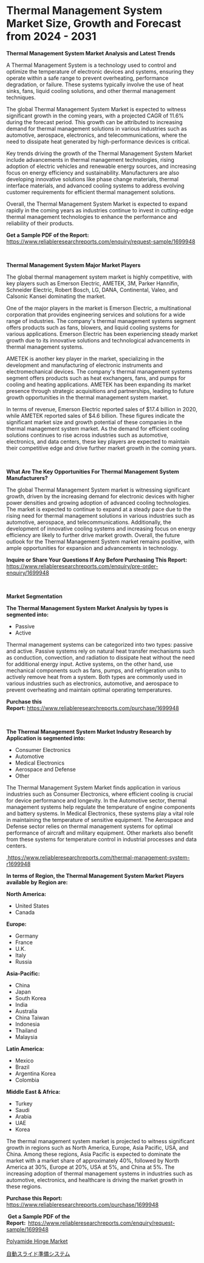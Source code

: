 <p><h1>Thermal Management System Market Size, Growth and Forecast from 2024 - 2031</h1></p><p><strong>Thermal Management System Market Analysis and Latest Trends</strong></p>
<p><p>A Thermal Management System is a technology used to control and optimize the temperature of electronic devices and systems, ensuring they operate within a safe range to prevent overheating, performance degradation, or failure. These systems typically involve the use of heat sinks, fans, liquid cooling solutions, and other thermal management techniques.</p><p>The global Thermal Management System Market is expected to witness significant growth in the coming years, with a projected CAGR of 11.6% during the forecast period. This growth can be attributed to increasing demand for thermal management solutions in various industries such as automotive, aerospace, electronics, and telecommunications, where the need to dissipate heat generated by high-performance devices is critical.</p><p>Key trends driving the growth of the Thermal Management System Market include advancements in thermal management technologies, rising adoption of electric vehicles and renewable energy sources, and increasing focus on energy efficiency and sustainability. Manufacturers are also developing innovative solutions like phase change materials, thermal interface materials, and advanced cooling systems to address evolving customer requirements for efficient thermal management solutions.</p><p>Overall, the Thermal Management System Market is expected to expand rapidly in the coming years as industries continue to invest in cutting-edge thermal management technologies to enhance the performance and reliability of their products.</p></p>
<p><strong>Get a Sample PDF of the Report:&nbsp;</strong> <a href="https://www.reliableresearchreports.com/enquiry/request-sample/1699948">https://www.reliableresearchreports.com/enquiry/request-sample/1699948</a></p>
<p>&nbsp;</p>
<p><strong>Thermal Management System Major Market Players</strong></p>
<p><p>The global thermal management system market is highly competitive, with key players such as Emerson Electric, AMETEK, 3M, Parker Hannifin, Schneider Electric, Robert Bosch, LG, DANA, Continental, Valeo, and Calsonic Kansei dominating the market. </p><p>One of the major players in the market is Emerson Electric, a multinational corporation that provides engineering services and solutions for a wide range of industries. The company's thermal management systems segment offers products such as fans, blowers, and liquid cooling systems for various applications. Emerson Electric has been experiencing steady market growth due to its innovative solutions and technological advancements in thermal management systems.</p><p>AMETEK is another key player in the market, specializing in the development and manufacturing of electronic instruments and electromechanical devices. The company's thermal management systems segment offers products such as heat exchangers, fans, and pumps for cooling and heating applications. AMETEK has been expanding its market presence through strategic acquisitions and partnerships, leading to future growth opportunities in the thermal management system market.</p><p>In terms of revenue, Emerson Electric reported sales of $17.4 billion in 2020, while AMETEK reported sales of $4.6 billion. These figures indicate the significant market size and growth potential of these companies in the thermal management system market. As the demand for efficient cooling solutions continues to rise across industries such as automotive, electronics, and data centers, these key players are expected to maintain their competitive edge and drive further market growth in the coming years.</p></p>
<p>&nbsp;</p>
<p><strong>What Are The Key Opportunities For Thermal Management System Manufacturers?</strong></p>
<p><p>The global Thermal Management System market is witnessing significant growth, driven by the increasing demand for electronic devices with higher power densities and growing adoption of advanced cooling technologies. The market is expected to continue to expand at a steady pace due to the rising need for thermal management solutions in various industries such as automotive, aerospace, and telecommunications. Additionally, the development of innovative cooling systems and increasing focus on energy efficiency are likely to further drive market growth. Overall, the future outlook for the Thermal Management System market remains positive, with ample opportunities for expansion and advancements in technology.</p></p>
<p><strong>Inquire or Share Your Questions If Any Before Purchasing This Report:</strong> <a href="https://www.reliableresearchreports.com/enquiry/pre-order-enquiry/1699948">https://www.reliableresearchreports.com/enquiry/pre-order-enquiry/1699948</a></p>
<p>&nbsp;</p>
<p><strong>Market Segmentation</strong></p>
<p><strong>The Thermal Management System Market Analysis by types is segmented into:</strong></p>
<p><ul><li>Passive</li><li>Active</li></ul></p>
<p><p>Thermal management systems can be categorized into two types: passive and active. Passive systems rely on natural heat transfer mechanisms such as conduction, convection, and radiation to dissipate heat without the need for additional energy input. Active systems, on the other hand, use mechanical components such as fans, pumps, and refrigeration units to actively remove heat from a system. Both types are commonly used in various industries such as electronics, automotive, and aerospace to prevent overheating and maintain optimal operating temperatures.</p></p>
<p><strong>Purchase this Report:&nbsp;</strong><a href="https://www.reliableresearchreports.com/purchase/1699948">https://www.reliableresearchreports.com/purchase/1699948</a></p>
<p>&nbsp;</p>
<p><strong>The Thermal Management System Market Industry Research by Application is segmented into:</strong></p>
<p><ul><li>Consumer Electronics</li><li>Automotive</li><li>Medical Electronics</li><li>Aerospace and Defense</li><li>Other</li></ul></p>
<p><p>The Thermal Management System Market finds application in various industries such as Consumer Electronics, where efficient cooling is crucial for device performance and longevity. In the Automotive sector, thermal management systems help regulate the temperature of engine components and battery systems. In Medical Electronics, these systems play a vital role in maintaining the temperature of sensitive equipment. The Aerospace and Defense sector relies on thermal management systems for optimal performance of aircraft and military equipment. Other markets also benefit from these systems for temperature control in industrial processes and data centers.</p></p>
<p><a href="https://www.reliableresearchreports.com/thermal-management-system-r1699948">&nbsp;https://www.reliableresearchreports.com/thermal-management-system-r1699948</a></p>
<p><strong>In terms of Region, the Thermal Management System Market Players available by Region are:</strong></p>
<p>
    <p> <strong> North America: </strong>
        <ul>
            <li>United States</li>
            <li>Canada</li>
        </ul>
        </p> 
    <p> <strong> Europe: </strong>
        <ul>
            <li>Germany</li>
            <li>France</li>
            <li>U.K.</li>
            <li>Italy</li>
            <li>Russia</li>
        </ul>
        </p> 
    <p> <strong> Asia-Pacific: </strong>
        <ul>
            <li>China</li>
            <li>Japan</li>
            <li>South Korea</li>
            <li>India</li>
            <li>Australia</li>
            <li>China Taiwan</li>
            <li>Indonesia</li>
            <li>Thailand</li>
            <li>Malaysia</li>
        </ul>
        </p> 
    <p> <strong> Latin America: </strong>
        <ul>
            <li>Mexico</li>
            <li>Brazil</li>
            <li>Argentina Korea</li>
            <li>Colombia</li>
        </ul>
        </p> 
    <p> <strong> Middle East & Africa: </strong>
        <ul>
            <li>Turkey</li>
            <li>Saudi</li>
            <li>Arabia</li>
            <li>UAE</li>
            <li>Korea</li>
        </ul>
    </p>
    </p>
<p><p>The thermal management system market is projected to witness significant growth in regions such as North America, Europe, Asia Pacific, USA, and China. Among these regions, Asia Pacific is expected to dominate the market with a market share of approximately 40%, followed by North America at 30%, Europe at 20%, USA at 5%, and China at 5%. The increasing adoption of thermal management systems in industries such as automotive, electronics, and healthcare is driving the market growth in these regions.</p></p>
<p><strong>Purchase this Report: </strong><a href="https://www.reliableresearchreports.com/purchase/1699948">https://www.reliableresearchreports.com/purchase/1699948</a></p>
<p>&nbsp;<strong>Get a Sample PDF of the Report:&nbsp;&nbsp;</strong><a href="https://www.reliableresearchreports.com/enquiry/request-sample/1699948">https://www.reliableresearchreports.com/enquiry/request-sample/1699948</a></p>
<p><strong></strong></p>
<p><p><a href="https://github.com/lbird53714/Market-Research-Report-List-4/blob/main/polyamide-hinge-market.md">Polyamide Hinge Market</a></p><p><a href="https://medium.com/@lorrainethompson10/%E8%87%AA%E5%8B%95%E3%82%B9%E3%83%A9%E3%82%A4%E3%83%89%E6%BA%96%E5%82%99%E3%82%B7%E3%82%B9%E3%83%86%E3%83%A0%E3%81%AE%E5%B8%82%E5%A0%B4%E8%AA%BF%E6%9F%BB%E3%83%AC%E3%83%9D%E3%83%BC%E3%83%88-%E3%81%9D%E3%81%AE%E6%AD%B4%E5%8F%B2-%E3%81%8A%E3%82%88%E3%81%B32024%E5%B9%B4%E3%81%8B%E3%82%892031%E5%B9%B4%E3%81%BE%E3%81%A7%E3%81%AE%E4%BA%88%E6%B8%AC-32813d17919e">自動スライド準備システム</a></p></p>